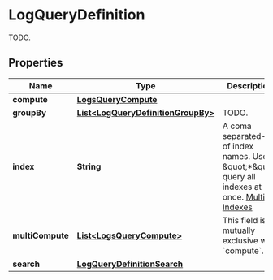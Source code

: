 

# LogQueryDefinition

TODO.
## Properties

Name | Type | Description | Notes
------------ | ------------- | ------------- | -------------
**compute** | [**LogsQueryCompute**](LogsQueryCompute.md) |  |  [optional]
**groupBy** | [**List&lt;LogQueryDefinitionGroupBy&gt;**](LogQueryDefinitionGroupBy.md) | TODO. |  [optional]
**index** | **String** | A coma separated-list of index names. Use \&quot;*\&quot; query all indexes at once. [Multiple Indexes](https://docs.datadoghq.com/logs/indexes/#multiple-indexes) |  [optional]
**multiCompute** | [**List&lt;LogsQueryCompute&gt;**](LogsQueryCompute.md) | This field is mutually exclusive with &#x60;compute&#x60;. |  [optional]
**search** | [**LogQueryDefinitionSearch**](LogQueryDefinitionSearch.md) |  |  [optional]




